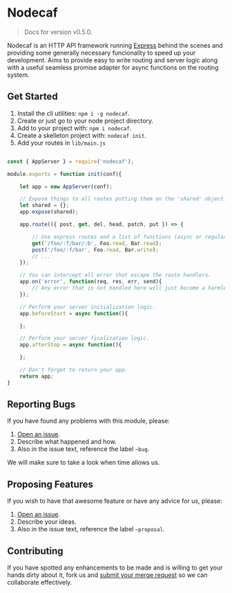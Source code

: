 
# Nodecaf

> Docs for version v0.5.0.

Nodecaf is an HTTP API framework running [Express](https://expressjs.com/) behind the scenes and providing some generally necessary funcionality to speed up your development.
Aims to provide easy to write routing and server logic along with a useful
seamless promise adapter for async functions on the routing system.

## Get Started
1. Install the cli utilities: `npm i -g nodecaf`.
2. Create or just go to your node project directory.
3. Add to your project with: `npm i nodecaf`.
4. Create a skelleton project with: `nodecaf init`.
5. Add your routes in `lib/main.js`

```js

const { AppServer } = require('nodecaf');

module.exports = function init(conf){

    let app = new AppServer(conf);

    // Expose things to all routes putting them on the 'shared' object.
    let shared = {};
    app.expose(shared);

    app.route(({ post, get, del, head, patch, put }) => {

        // Use express routes and a list of functions (async or regular no matter).
        get('/foo/:f/bar/:b', Foo.read, Bar.read);
        post('/foo/:f/bar', Foo.read, Bar.write);
        // ...
	});

    // You can intercept all error that escape the route handlers.
    app.on('error', function(req, res, err, send){
        // Any error that is not handled here will just become a harmless 500.
	});

    // Perform your server initialization logic.
    app.beforeStart = async function(){

	};

    // Perform your server finalization logic.
    app.afterStop = async function(){

	};

    // Don't forget to return your app.
    return app;
}
```

## Reporting Bugs
If you have found any problems with this module, please:

1. [Open an issue](https://gitlab.com/GCSBOSS/nodecaf/issues/new).
2. Describe what happened and how.
3. Also in the issue text, reference the label `~bug`.

We will make sure to take a look when time allows us.

## Proposing Features
If you wish to have that awesome feature or have any advice for us, please:
1. [Open an issue](https://gitlab.com/GCSBOSS/nodecaf/issues/new).
2. Describe your ideas.
3. Also in the issue text, reference the label `~proposal`.

## Contributing
If you have spotted any enhancements to be made and is willing to get your hands dirty about it, fork us and [submit your merge request](https://gitlab.com/GCSBOSS/nodecaf/merge_requests/new) so we can collaborate effectively.

